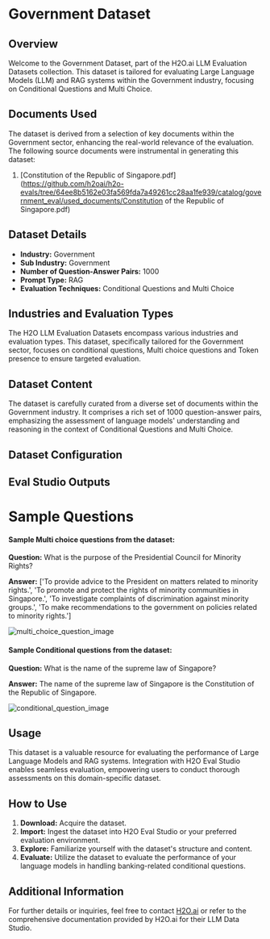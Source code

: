 # Government Dataset

## Overview
Welcome to the Government Dataset, part of the H2O.ai LLM Evaluation Datasets collection. This dataset is tailored for evaluating Large Language Models (LLM) and RAG systems within the Government industry, focusing on Conditional Questions and Multi Choice.

## Documents Used
The dataset is derived from a selection of key documents within the Government sector, enhancing the real-world relevance of the evaluation. The following source documents were instrumental in generating this dataset:
1. [Constitution of the Republic of Singapore.pdf](https://github.com/h2oai/h2o-evals/tree/64ee8b5162e03fa569fda7a49261cc28aa1fe939/catalog/government_eval/used_documents/Constitution of the Republic of Singapore.pdf)

## Dataset Details
- **Industry:** Government
- **Sub Industry:** Government
- **Number of Question-Answer Pairs:** 1000
- **Prompt Type:** RAG
- **Evaluation Techniques:** Conditional Questions and Multi Choice

## Industries and Evaluation Types
The H2O LLM Evaluation Datasets encompass various industries and evaluation types. This dataset, specifically tailored for the Government sector, focuses on conditional questions, Multi choice questions and Token presence to ensure targeted evaluation.

## Dataset Content
The dataset is carefully curated from a diverse set of documents within the Government industry. It comprises a rich set of 1000 question-answer pairs, emphasizing the assessment of language models' understanding and reasoning in the context of Conditional Questions and Multi Choice.

## Dataset Configuration

## Eval Studio Outputs

# Sample Questions

#### Sample Multi choice questions from the dataset:

**Question:** What is the purpose of the Presidential Council for Minority Rights?

**Answer:** ['To provide advice to the President on matters related to minority rights.', 'To promote and protect the rights of minority communities in Singapore.', 'To investigate complaints of discrimination against minority groups.', 'To make recommendations to the government on policies related to minority rights.']

![multi_choice_question_image](https://github.com/h2oai/h2o-evals/tree/d21027d3518ec941f48b11e6bcec429cf6400e9f/catalog/government_eval/screenshots/multi_choice.png)

#### Sample Conditional questions from the dataset:

**Question:** What is the name of the supreme law of Singapore?

**Answer:** The name of the supreme law of Singapore is the Constitution of the Republic of Singapore.

![conditional_question_image](https://github.com/h2oai/h2o-evals/tree/d21027d3518ec941f48b11e6bcec429cf6400e9f/catalog/government_eval/screenshots/question_type.png)

## Usage

This dataset is a valuable resource for evaluating the performance of Large Language Models and RAG systems. Integration with H2O Eval Studio enables seamless evaluation, empowering users to conduct thorough assessments on this domain-specific dataset.

## How to Use

1. **Download:** Acquire the dataset.
2. **Import:** Ingest the dataset into H2O Eval Studio or your preferred evaluation environment.
3. **Explore:** Familiarize yourself with the dataset's structure and content.
4. **Evaluate:** Utilize the dataset to evaluate the performance of your language models in handling banking-related conditional questions.

## Additional Information

For further details or inquiries, feel free to contact [H2O.ai](https://www.h2o.ai/) or refer to the comprehensive documentation provided by H2O.ai for their LLM Data Studio.

